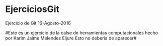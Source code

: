 # EjerciciosGit
Ejercicio de Git 16-Agosto-2016

#Este es un ejercicio de la calse de herramientas computacionales hecho por Karim Jaime Melendez Eljure
Esto no deberia de aparecer#
